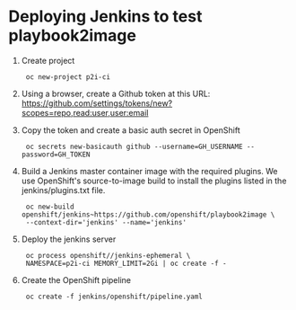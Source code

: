 # Deploying Jenkins to test playbook2image

1. Create project

        oc new-project p2i-ci

1. Using a browser, create a Github token at this URL: https://github.com/settings/tokens/new?scopes=repo,read:user,user:email
1. Copy the token and create a basic auth secret in OpenShift

        oc secrets new-basicauth github --username=GH_USERNAME --password=GH_TOKEN

1. Build a Jenkins master container image with the required plugins. We use OpenShift's source-to-image build to install the plugins listed in the jenkins/plugins.txt file.

        oc new-build openshift/jenkins~https://github.com/openshift/playbook2image \
        --context-dir='jenkins' --name='jenkins'
1. Deploy the jenkins server

        oc process openshift//jenkins-ephemeral \
        NAMESPACE=p2i-ci MEMORY_LIMIT=2Gi | oc create -f -

1. Create the OpenShift pipeline

        oc create -f jenkins/openshift/pipeline.yaml
